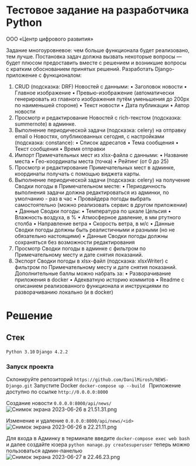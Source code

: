 # Тестовое задание на разработчика Python
ООО «Центр цифрового развития»

Задание многоуровневое: чем больше функционала будет реализовано, тем лучше.
Постановка задач должна вызвать некоторые вопросы — будет плюсом предоставить вместе
с решением и возникшие вопросы с кратким обоснованием принятых решений.
Разработать Django-приложение с функционалом:
1. CRUD (подсказка: DRF) Новостей с данными:
• Заголовок новости
• Главное изображение
• Превью-изображение (автоматически генерировать из главного изображения путём
уменьшения до 200px по наименьшей стороне)
• Текст новости
• Дата публикации
• Автор новости
2. Просмотр и редактирование Новостей с rich-текстом (подсказка: summernote) в админке.
3. Выполнение периодической задачи (подсказка: celery) на отправку email о Новостях,
опубликованных сегодня, с настройками (подсказка: constance):
• Список адресатов
• Тема сообщения
• Текст сообщения
• Время отправки
4. Импорт Примечательных мест из xlsx-файла с данными:
• Название места
• Гео-координаты места (точка)
• Рейтинг (от 0 до 25)
5. Просмотр и редактирование Примечательных мест в админке, координаты получать с
помощью виджета карты.
6. Выполнение периодической задачи (подсказка: celery) на получение Сводки погоды в
Примечательном месте:
• Периодичность выполнения задачи должна редактироваться из админки, по умолчанию -
раз в час
• Провайдера погоды выбрать самостоятельно (можно реализовать сервис в другом
приложении)
• Данные Сводки погоды:
• Температура по шкале Цельсия
• Влажность воздуха, в %
• Атмосферное давление, в мм ртутного столба
• Направление ветра
• Скорость ветра, в м/с
• Данные Сводки погоды должны быть реалистичными и разными (но не обязательно
настоящими)
• Данные Сводки погоды должны сохраняться без возможности редактирования
7. Просмотр Сводки погоды в админке с фильтром по Примечательному месту и дате
снятия показаний.
8. Экспорт Сводки погоды в xlsx-файл (подсказка: xlsxWriter) с фильтром по
Примечательному месту и дате снятия показаний.
Дополнительные баллы можно набрать за:
• Разворачивание приложения в docker
• Адекватную историю коммитов
• Readme с описанием реализованного функционала и инструкциями по разворачиванию
локально (и в docker)

# Решение
## Стек
```Python 3.10```
```Django 4.2.2```
### Запуск проекта
Склонируйте репозиторий
```https://github.com/DanilMirosh/NEWS-Django.git```
Запустите Docker
```docker-compose up --build ```
Приложение доступно по ссылке
```http://0.0.0.0:8000```

Создание новости `0.0.0.0:8000/api/news/`
![Снимок экрана 2023-06-26 в 21.51.31.png](new_images%2F%D0%A1%D0%BD%D0%B8%D0%BC%D0%BE%D0%BA%20%D1%8D%D0%BA%D1%80%D0%B0%D0%BD%D0%B0%202023-06-26%20%D0%B2%2021.51.31.png)

Изменение и удаление `0.0.0.0:8000/api/news/<id>`
![Снимок экрана 2023-06-26 в 22.21.11.png](new_images%2F%D0%A1%D0%BD%D0%B8%D0%BC%D0%BE%D0%BA%20%D1%8D%D0%BA%D1%80%D0%B0%D0%BD%D0%B0%202023-06-26%20%D0%B2%2022.21.11.png)

Для входа в Админку в терминале введите ```docker-compose exec web bash ``` и далее создайте юзера
```python manage.py createsuperuser``` теперь можно пользоваться админ-панелью
![Снимок экрана 2023-06-27 в 22.46.23.png](new_images%2F%D0%A1%D0%BD%D0%B8%D0%BC%D0%BE%D0%BA%20%D1%8D%D0%BA%D1%80%D0%B0%D0%BD%D0%B0%202023-06-27%20%D0%B2%2022.46.23.png)
